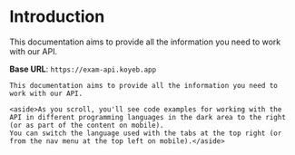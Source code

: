 # Introduction

This documentation aims to provide all the information you need to work with our API.

<aside>
    <strong>Base URL</strong>: <code>https://exam-api.koyeb.app</code>
</aside>

    This documentation aims to provide all the information you need to work with our API.

    <aside>As you scroll, you'll see code examples for working with the API in different programming languages in the dark area to the right (or as part of the content on mobile).
    You can switch the language used with the tabs at the top right (or from the nav menu at the top left on mobile).</aside>
